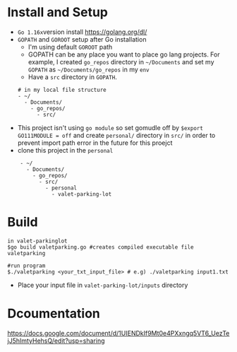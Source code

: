# Install and Setup
- `Go 1.16x`version install https://golang.org/dl/
- `GOPATH` and `GOROOT` setup after Go installation
    - I'm using default `GOROOT` path
    - GOPATH can be any place you want to place go lang projects. For example, I created `go_repos` directory in `~/Documents` and set my `GOPATH` as `~/Documents/go_repos` in my `env`
    - Have a `src` directory in `GOPATH`. 
    ```
    # in my local file structure
    - ~/ 
      - Documents/
        - go_repos/
          - src/
    ```
- This project isn't using `go module` so set gomudle off by `$export GO111MODULE = off` and create `personal/` directory in `src/` in order to prevent import path error in the future for this proejct
- clone this project in the `personal`
```
    - ~/ 
      - Documents/
        - go_repos/
          - src/
            - personal
              - valet-parking-lot
```

# Build
```
in valet-parkinglot
$go build valetparking.go #creates compiled executable file valetparking

#run program
$./valetparking <your_txt_input_file> # e.g) ./valetparking input1.txt
```
* Place your input file in `valet-parking-lot/inputs` directory


# Dcoumentation
https://docs.google.com/document/d/1UIENDkIf9Mt0e4PXxngq5VT6_UezTejJ5hImtyHehsQ/edit?usp=sharing
